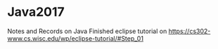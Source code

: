 # Java2017
Notes and Records on Java
Finished eclipse tutorial on https://cs302-www.cs.wisc.edu/wp/eclipse-tutorial/#Step_01

